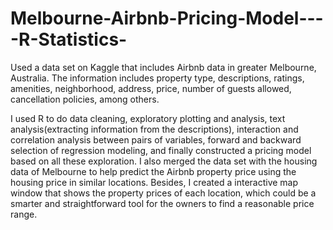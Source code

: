 # Melbourne-Airbnb-Pricing-Model----R-Statistics-
Used a data set on Kaggle that includes Airbnb data in greater Melbourne, Australia. The information includes property type, descriptions, ratings, amenities, neighborhood, address, price, number of guests allowed, cancellation policies, among others.   

I used R to do data cleaning, exploratory plotting and analysis, text analysis(extracting information from the descriptions), interaction and correlation analysis between pairs of variables, forward and backward selection of regression modeling, and finally constructed a pricing model based on all these exploration. I also merged the data set with the housing data of Melbourne to help predict the Airbnb property price using the housing price in similar locations. Besides, I created a interactive map window that shows the property prices of each location, which could be a smarter and straightforward tool for the owners to find a reasonable price range.
